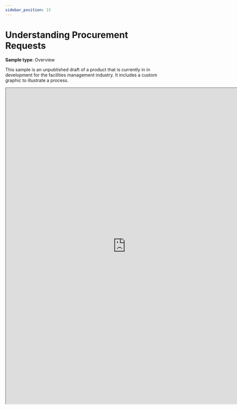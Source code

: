 ```yaml
---
sidebar_position: 13
---
```

# Understanding Procurement Requests

**Sample type**: Overview

This sample is an unpublished draft of a product that is currently in in development for the facilities management industry. It includes a custom graphic to illustrate a process. 

<iframe src="https://a69ed096-4228-4a70-a8fb-2e7fcb2392b1.usrfiles.com/ugd/a69ed0_2e7df285f87f46d78d8eed442551c0b7.pdf" width="150%" height="1000"></iframe>